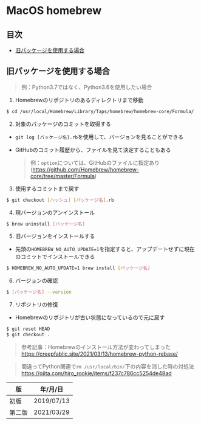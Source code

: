 MacOS homebrew
==============

## 目次

* [旧パッケージを使用する場合](#旧パッケージを使用する場合)



## 旧パッケージを使用する場合

> 例：Python3.7ではなく、Python3.6を使用したい場合

1. Homebrewのリポジトリのあるディレクトリまで移動

  ```bash
  $ cd /usr/local/Homebrew/Library/Taps/homebrew/homebrew-core/Formula/
  ```

2. 対象のパッケージのコミットを取得する

  * `git log [パッケージ名].rb`を使用して、バージョンを見ることができる

  * GitHubのコミット履歴から、ファイルを見て決定することもある

    > 例：`option`については、GitHubのファイルに指定あり(https://github.com/Homebrew/homebrew-core/tree/master/Formula)

3. 使用するコミットまで戻す

  ```bash
  $ git checkout [ハッシュ] [パッケージ名].rb
  ```

4. 現バージョンのアンインストール

  ```bash
  $ brew uninstall [パッケージ名]
  ```

5. 旧バージョンをインストールする

  * 先頭の`HOMEBREW_NO_AUTO_UPDATE=1`を指定すると、アップデートせずに現在のコミットでインストールできる

  ```bash
  $ HOMEBREW_NO_AUTO_UPDATE=1 brew install [パッケージ名]
  ```

6. バージョンの確認

  ```bash
  $ [パッケージ名] --version
  ```

7. リポジトリの修復

  * Homebrewのリポジトリが古い状態になっているので元に戻す

  ```bash
  $ git reset HEAD
  $ git checkout .
  ```

> 参考記事：Homebrewのインストール方法が変わってしまった
> https://creepfablic.site/2021/03/13/homebrew-python-rebase/

> 間違ってPython関連で`rm /usr/local/bin/`下の内容を消した時の対処法
> https://qiita.com/hiro_rookie/items/f237c786cc5254de48ad


| 版     | 年/月/日   |
| ------ | ---------- |
| 初版   | 2019/07/13 |
| 第二版 | 2021/03/29 |
